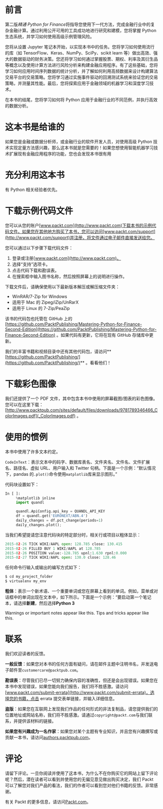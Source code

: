# 前言

第二版*精通 Python for Finance*将指导您使用下一代方法，完成金融行业中的复杂金融计算。通过利用公开可用的工具成功地进行研究和建模，您将掌握 Python 生态系统，并学习如何使用高级示例管理风险。

您将从设置 Jupyter 笔记本开始，以实现本书中的任务。您将学习如何使用流行的库（如 TensorFlow、Keras、NumPy、SciPy、scikit learn 等）做出高效、强大的数据驱动的财务决策。您还将学习如何通过掌握股票、期权、利率及其衍生品等概念以及使用计算方法进行风险分析来构建金融应用程序。有了这些基础，您将学习如何应用时间序列数据的统计分析，并了解如何利用高频数据来设计构建算法交易平台的交易策略。您将学习通过实施事件驱动的回溯测试系统来验证您的交易策略，并测量其性能。最后，您将探索应用于金融领域的机器学习和深度学习技术。

在本书的结尾，您将学习如何将 Python 应用于金融行业的不同范例，并执行高效的数据分析。

# 这本书是给谁的

如果您是金融或数据分析师，或金融行业的软件开发人员，对使用高级 Python 技术实现定量方法感兴趣，那么这本书就是您需要的！如果您想使用智能机器学习技术扩展现有金融应用程序的功能，您也会发现本书很有用

# 充分利用这本书

有 Python 相关经验者优先。

# 下载示例代码文件

您可以从您的账户[www.packt.com](http://www.packt.com)下载本书的示例代码文件。如果您在其他地方购买了本书，您可以访问[www.packt.com/support](http://www.packt.com/support)并注册，将文件通过电子邮件直接发送给您。

您可以通过以下步骤下载代码文件：

1.  登录或注册[www.packt.com](http://www.packt.com)。
2.  选择“支持”选项卡。
3.  点击代码下载和勘误表。
4.  在搜索框中输入图书名称，然后按照屏幕上的说明进行操作。

下载文件后，请确保使用以下最新版本解压或解压缩文件夹：

*   WinRAR/7-Zip for Windows
*   适用于 Mac 的 Zipeg/iZip/UnRarX
*   适用于 Linux 的 7-Zip/PeaZip

该书的代码包也托管在 GitHub 上的[https://github.com/PacktPublishing/Mastering-Python-for-Finance-Second-Edition](https://github.com/PacktPublishing/Mastering-Python-for-Finance-Second-Edition) 。如果代码有更新，它将在现有 GitHub 存储库中更新。

我们的丰富书籍和视频目录中还有其他代码包，请访问**[https://github.com/PacktPublishing/](https://github.com/PacktPublishing/)** 。看看他们！

# 下载彩色图像

我们还提供了一个 PDF 文件，其中包含本书中使用的屏幕截图/图表的彩色图像。您可以在这里下载：[http://www.packtpub.com/sites/default/files/downloads/9781789346466_ColorImages.pdf](_ColorImages.pdf) 。

# 使用的惯例

本书中使用了许多文本约定。

`CodeInText`：表示文本中的码字、数据库表名、文件夹名、文件名、文件扩展名、路径名、虚拟 URL、用户输入和 Twitter 句柄。下面是一个示例：“默认情况下，pandas 的`.plot()`命令使用`matplotlib`库来显示图形。”

代码块设置如下：

```py
In [ ]:
     %matplotlib inline
     import quandl

     quandl.ApiConfig.api_key = QUANDL_API_KEY
     df = quandl.get('EURONEXT/ABN.4')
     daily_changes = df.pct_change(periods=1)
     daily_changes.plot();
```

当我们希望提请您注意代码块的特定部分时，相关行或项目以粗体显示：

```py
2015-02-26 TICK WIKI/AAPL open: 128.785 close: 130.415
2015-02-26 FILLED BUY 1 WIKI/AAPL at 128.785
2015-02-26 POSITION value:-128.785 upnl:1.630 rpnl:0.000
2015-02-27 TICK WIKI/AAPL open: 130.0 close: 128.46
```

任何命令行输入或输出的编写方式如下：

```py
$ cd my_project_folder
$ virtualenv my_env
```

**粗体**：表示一个新术语、一个重要单词或您在屏幕上看到的单词。例如，菜单或对话框中的单词出现在文本中，如下所示。下面是一个示例：“要启动第一个笔记本，请选择**新建**，然后选择**Python 3**

Warnings or important notes appear like this. Tips and tricks appear like this.

# 联系

我们欢迎读者的反馈。

**一般反馈**：如果您对本书的任何方面有疑问，请在邮件主题中注明书名，并发送电子邮件至`customercare@packtpub.com`。

**勘误表**：尽管我们已尽一切努力确保内容的准确性，但还是会出现错误。如果您在本书中发现错误，如果您能向我们报告，我们将不胜感激。请访问[www.packt.com/submit-errata](http://www.packt.com/submit-errata)，选择您的书籍，点击 errata 提交表单链接，并输入详细信息。

**盗版**：如果您在互联网上发现我们作品的任何形式的非法复制品，请您提供我们的位置地址或网站名称，我们将不胜感激。请通过`copyright@packt.com`与我们联系，并提供该材料的链接。

**如果您有兴趣成为一名作家**：如果您对某个主题有专业知识，并且您有兴趣撰写或贡献一本书，请访问[authors.packtpub.com](http://authors.packtpub.com/)。

# 评论

请留下评论。一旦你阅读并使用了这本书，为什么不在你购买它的网站上留下评论呢？然后，潜在读者可以看到并使用您的无偏见意见做出购买决定，我们 Packt 可以了解您对我们产品的看法，我们的作者可以看到您对他们书籍的反馈。非常感谢。

有关 Packt 的更多信息，请访问[Packt.com](http://www.packt.com/)。